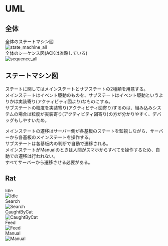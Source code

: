 # UML

## 全体
全体のステートマシン図  
![state_machine_all](./uml/out/state_machine/all/all.png)  
全体のシーケンス図(ACKは省略している)  
![sequence_all](./uml/out/sequence/all/all.png)  
## ステートマシン図
ステートに関してはメインステートとサブステートの2種類を用意する。  
メインステートはイベント駆動のものを、サブステートはイベント駆動というよりかは実装寄り(アクティビティ図より)なものにする。  
サブステートの粒度を実装寄り(アクティビティ図寄り)するのは、組み込みシステムの場合は粒度が実装寄り(アクティビティ図寄り)の方が分かりやすく、デバッグもしやすいため。  

メインステートの遷移はサーバー側が各基板のステートを監視しながら、サーバーから各基板のメインステートを操作する。  
サブステートは各基板内の判断で自動で遷移される。  
メインステートがManualのときは人間がスマホからすべてを操作するため、自動での遷移は行われない。  
すべてサーバーから遷移させる必要がある。  

## Rat
Idle  
![Idle](./uml/out/state_machine/rat/sub_state_idle/sub_state_idle.png)  
Search  
![Search](./uml/out/state_machine/rat/sub_state_search/sub_state_search.png)  
CaughtByCat  
![CaughtByCat](./uml/out/state_machine/rat/sub_state_caught_by_cat/sub_state_caught_by_cat.png)  
Feed  
![Feed](./uml/out/state_machine/rat/sub_state_feed/sub_state_feed.png)  
Manual  
![Manual](./uml/out/state_machine/rat/sub_state_manual/sub_state_manual.png)
